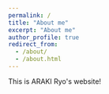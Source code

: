 ```yaml
---
permalink: /
title: "About me"
excerpt: "About me"
author_profile: true
redirect_from:
  - /about/
  - /about.html
---
```


This is ARAKI Ryo's website!
